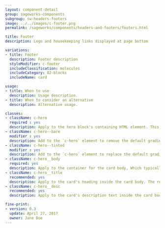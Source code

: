 ```yaml
---
layout: component-detail
group: sageworks-components
subgroup: sw-headers-footers
image: ../../images/c-footer.png
permalink: /sageworks/components/headers-and-footers/footers.html

title: Footer
description: Logo and housekeeping links displayed at page bottom

variations:
- title: Footer
  description: Footer description
  styleModifier: c-footer
  includeClassification: molecules
  includeCategory: 02-blocks
  includeName: card

usage:
- title: When to use
  description: Usage description.
- title: When to consider an alternative
  description: Alternative usage.

classes:
- className: c-hero
  required : yes
  description: Apply to the hero block's containing HTML element. This class sets up the background-image handling and text color for the unit. The `c-hero` element should have just one immediate child, the `c-hero__body` element. Note, too, that the unit's hero image should be applied as a background image to this `c-hero` element.
- className: c-hero--bare
  modifier : yes
  description: Add to the `c-hero` element to remove the default gradient overlay from the hero image.
- className: c-hero--tinted
  modifier : yes
  description: Add to the `c-hero` element to replace the default gradient overlay with a solid, uniform tint.
- className: c-hero__body
  required: yes
  description: Apply to the container for the card body, Which typically includes a title and description (see below) but can include any arbitrary markup including buttons for a call to action. The class manages the card's background gradient.
- className: c-hero__title
  recommended: yes
  description: Apply to the card's heading inside the card body. The recommended element for this class is `<h1>`.
- className: c-hero__desc
  recommended: yes
  description: Apply to the card's description text inside the card body. The recommended element for this class is `<p>`.

fine-print:
- version: 0.3
  update: April 27, 2017
  owner: Jane Doe
---
```

